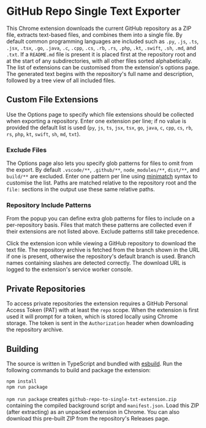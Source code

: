 # GitHub Repo Single Text Exporter

This Chrome extension downloads the current GitHub repository as a ZIP file, extracts text-based files, and combines them into a single file. By default common programming languages are included such as `.py`, `.js`, `.ts`, `.jsx`, `.tsx`, `.go`, `.java`, `.c`, `.cpp`, `.cs`, `.rb`, `.rs`, `.php`, `.kt`, `.swift`, `.sh`, `.md`, and `.txt`. If a `README.md` file is present it is placed first at the repository root and at the start of any subdirectories, with all other files sorted alphabetically. The list of extensions can be customised from the extension's options page. The generated text begins with the repository's full name and description, followed by a tree view of all included files.

## Custom File Extensions

Use the Options page to specify which file extensions should be collected when exporting a repository. Enter one extension per line; if no value is provided the default list is used (`py`, `js`, `ts`, `jsx`, `tsx`, `go`, `java`, `c`, `cpp`, `cs`, `rb`, `rs`, `php`, `kt`, `swift`, `sh`, `md`, `txt`).

### Exclude Files

The Options page also lets you specify glob patterns for files to omit from the export. By default `.vscode/**`, `.github/**`, `node_modules/**`, `dist/**`, and `build/**` are excluded. Enter one pattern per line using [minimatch](https://github.com/isaacs/minimatch) syntax to customise the list.
Paths are matched relative to the repository root and the `file:` sections in the
output use these same relative paths.

### Repository Include Patterns

From the popup you can define extra glob patterns for files to include on a
per-repository basis. Files that match these patterns are collected even if their
extensions are not listed above. Exclude patterns still take precedence.

Click the extension icon while viewing a GitHub repository to download the text file. The repository archive is fetched from the branch shown in the URL if one is present, otherwise the repository's default branch is used. Branch names containing slashes are detected correctly. The download URL is logged to the extension's service worker console.

## Private Repositories

To access private repositories the extension requires a GitHub Personal Access Token (PAT) with at least the `repo` scope.
When the extension is first used it will prompt for a token, which is stored locally using Chrome storage. The token is
sent in the `Authorization` header when downloading the repository archive.

## Building

The source is written in TypeScript and bundled with [esbuild](https://esbuild.github.io/). Run the following commands to build and package the extension:

```bash
npm install
npm run package
```

`npm run package` creates `github-repo-to-single-txt-extension.zip` containing the compiled background script and `manifest.json`. Load this ZIP (after extracting) as an unpacked extension in Chrome. You can also download this pre-built ZIP from the repository's Releases page.
